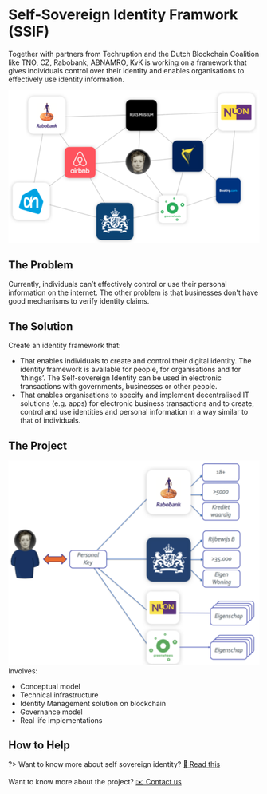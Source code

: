 # Self-Sovereign Identity Framwork (SSIF)

Together with partners from Techruption and the Dutch Blockchain Coalition like TNO, CZ, Rabobank, ABNAMRO, KvK is working on a framework that gives individuals control over their identity and enables organisations to effectively use identity information.  

![](_media/id-1.png)

## The Problem

Currently, individuals can’t effectively control or use their personal information on the internet. The other problem is that businesses don't have good mechanisms to verify identity claims.

## The Solution
Create an identity framework that:
* That enables individuals to create and control their digital identity. The identity framework is available for people, for organisations and for ‘things’. The Self-sovereign Identity can be used in electronic transactions with governments, businesses or other people.
* That enables organisations to specify and implement decentralised IT solutions (e.g. apps) for electronic business transactions and to create, control and use identities and personal information in a way similar to that of individuals.

## The Project
![](_media/id-2.png)
Involves:
* Conceptual model
* Technical infrastructure
* Identity Management solution on blockchain
* Governance model
* Real life implementations


## How to Help
?> Want to know more about self sovereign identity? [📄 Read this](https://blockchain.tno.nl/blog/self-sovereign-identities-it-is-going-to-happen/) <br><br> Want to know more about the project?
[✉️ Contact us](https://groeifabriek.com/#contact)
